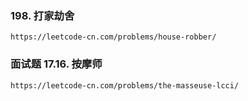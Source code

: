 ### 198. 打家劫舍
```shell script
https://leetcode-cn.com/problems/house-robber/
```

### 面试题 17.16. 按摩师
```shell script
https://leetcode-cn.com/problems/the-masseuse-lcci/
```
